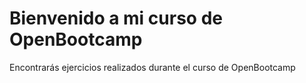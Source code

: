 # Bienvenido a mi curso de OpenBootcamp
Encontrarás ejercicios realizados durante el curso de OpenBootcamp
